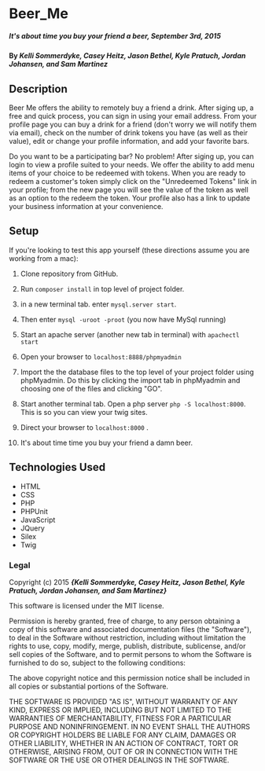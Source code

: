 # Beer_Me

##### It's about time you buy your friend a beer, September 3rd, 2015

#### By _**Kelli Sommerdyke, Casey Heitz, Jason Bethel, Kyle Pratuch, Jordan Johansen, and Sam Martinez**_

## Description

Beer Me offers the ability to remotely buy a friend a drink. After siging up, a free and quick process, you can sign in using your email address. From your profile page you can buy a drink for a friend (don't worry we will notify them via email), check on the number of drink tokens you have (as well as their value), edit or change your profile information, and add your favorite bars.

  Do you want to be a participating bar? No problem! After siging up, you can login to view a profile suited to your needs. We offer the ability to add menu items of your choice to be redeemed with tokens. When you are ready to redeem a customer's token simply click on the "Unredeemed Tokens" link in your profile; from the new page you will see the value of the token as well as an option to the redeem the token. Your profile also has a link to update your business information at your convenience.

## Setup

If you're looking to test this app yourself (these directions assume you are working from a mac):

1. Clone repository from GitHub.

2. Run ```composer install``` in top level of project folder.

3. in a new terminal tab. enter ```mysql.server start```.

4. Then enter ```mysql -uroot -proot``` (you now have MySql running)

5. Start an apache server (another new tab in terminal) with ```apachectl start```

6. Open your browser to ```localhost:8888/phpmyadmin```

7. Import the the database files to the top level of your project folder using phpMyadmin. Do this by clicking the import tab in phpMyadmin and choosing one of the files and clicking "GO".

8. Start another terminal tab. Open a php server ```php -S localhost:8000```. This is so you can view your twig sites.

9. Direct your browser to ```localhost:8000``` .

10. It's about time time you buy your friend a damn beer.

## Technologies Used

* HTML
* CSS
* PHP
* PHPUnit
* JavaScript
* JQuery
* Silex
* Twig

### Legal

Copyright (c) 2015 **_{Kelli Sommerdyke, Casey Heitz, Jason Bethel, Kyle Pratuch, Jordan Johansen, and Sam Martinez}_**

This software is licensed under the MIT license.

Permission is hereby granted, free of charge, to any person obtaining a copy
of this software and associated documentation files (the "Software"), to deal
in the Software without restriction, including without limitation the rights
to use, copy, modify, merge, publish, distribute, sublicense, and/or sell
copies of the Software, and to permit persons to whom the Software is
furnished to do so, subject to the following conditions:

The above copyright notice and this permission notice shall be included in
all copies or substantial portions of the Software.

THE SOFTWARE IS PROVIDED "AS IS", WITHOUT WARRANTY OF ANY KIND, EXPRESS OR
IMPLIED, INCLUDING BUT NOT LIMITED TO THE WARRANTIES OF MERCHANTABILITY,
FITNESS FOR A PARTICULAR PURPOSE AND NONINFRINGEMENT. IN NO EVENT SHALL THE
AUTHORS OR COPYRIGHT HOLDERS BE LIABLE FOR ANY CLAIM, DAMAGES OR OTHER
LIABILITY, WHETHER IN AN ACTION OF CONTRACT, TORT OR OTHERWISE, ARISING FROM,
OUT OF OR IN CONNECTION WITH THE SOFTWARE OR THE USE OR OTHER DEALINGS IN
THE SOFTWARE.
